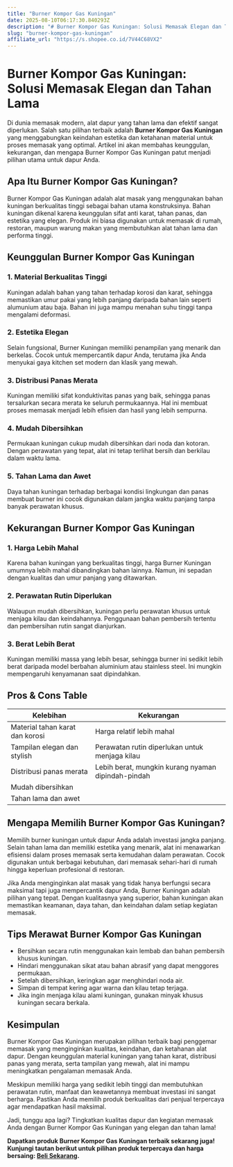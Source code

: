 ```yaml
---
title: "Burner Kompor Gas Kuningan"
date: 2025-08-10T06:17:30.840293Z
description: "# Burner Kompor Gas Kuningan: Solusi Memasak Elegan dan Tahan Lama..."
slug: "burner-kompor-gas-kuningan"
affiliate_url: "https://s.shopee.co.id/7V44C68VX2"
---
```

# Burner Kompor Gas Kuningan: Solusi Memasak Elegan dan Tahan Lama

Di dunia memasak modern, alat dapur yang tahan lama dan efektif sangat diperlukan. Salah satu pilihan terbaik adalah **Burner Kompor Gas Kuningan** yang menggabungkan keindahan estetika dan ketahanan material untuk proses memasak yang optimal. Artikel ini akan membahas keunggulan, kekurangan, dan mengapa Burner Kompor Gas Kuningan patut menjadi pilihan utama untuk dapur Anda.

## Apa Itu Burner Kompor Gas Kuningan?

Burner Kompor Gas Kuningan adalah alat masak yang menggunakan bahan kuningan berkualitas tinggi sebagai bahan utama konstruksinya. Bahan kuningan dikenal karena keunggulan sifat anti karat, tahan panas, dan estetika yang elegan. Produk ini biasa digunakan untuk memasak di rumah, restoran, maupun warung makan yang membutuhkan alat tahan lama dan performa tinggi.

## Keunggulan Burner Kompor Gas Kuningan

### 1. Material Berkualitas Tinggi
Kuningan adalah bahan yang tahan terhadap korosi dan karat, sehingga memastikan umur pakai yang lebih panjang daripada bahan lain seperti alumunium atau baja. Bahan ini juga mampu menahan suhu tinggi tanpa mengalami deformasi.

### 2. Estetika Elegan
Selain fungsional, Burner Kuningan memiliki penampilan yang menarik dan berkelas. Cocok untuk mempercantik dapur Anda, terutama jika Anda menyukai gaya kitchen set modern dan klasik yang mewah.

### 3. Distribusi Panas Merata
Kuningan memiliki sifat konduktivitas panas yang baik, sehingga panas tersalurkan secara merata ke seluruh permukaannya. Hal ini membuat proses memasak menjadi lebih efisien dan hasil yang lebih sempurna.

### 4. Mudah Dibersihkan
Permukaan kuningan cukup mudah dibersihkan dari noda dan kotoran. Dengan perawatan yang tepat, alat ini tetap terlihat bersih dan berkilau dalam waktu lama.

### 5. Tahan Lama dan Awet
Daya tahan kuningan terhadap berbagai kondisi lingkungan dan panas membuat burner ini cocok digunakan dalam jangka waktu panjang tanpa banyak perawatan khusus.

## Kekurangan Burner Kompor Gas Kuningan

### 1. Harga Lebih Mahal
Karena bahan kuningan yang berkualitas tinggi, harga Burner Kuningan umumnya lebih mahal dibandingkan bahan lainnya. Namun, ini sepadan dengan kualitas dan umur panjang yang ditawarkan.

### 2. Perawatan Rutin Diperlukan
Walaupun mudah dibersihkan, kuningan perlu perawatan khusus untuk menjaga kilau dan keindahannya. Penggunaan bahan pembersih tertentu dan pembersihan rutin sangat dianjurkan.

### 3. Berat Lebih Berat
Kuningan memiliki massa yang lebih besar, sehingga burner ini sedikit lebih berat daripada model berbahan aluminium atau stainless steel. Ini mungkin mempengaruhi kenyamanan saat dipindahkan.

## Pros & Cons Table

| Kelebihan                                   | Kekurangan                                     |
|----------------------------------------------|------------------------------------------------|
| Material tahan karat dan korosi             | Harga relatif lebih mahal                     |
| Tampilan elegan dan stylish                | Perawatan rutin diperlukan untuk menjaga kilau |
| Distribusi panas merata                     | Lebih berat, mungkin kurang nyaman dipindah-pindah |
| Mudah dibersihkan                            |                                                 |
| Tahan lama dan awet                         |                                                 |

## Mengapa Memilih Burner Kompor Gas Kuningan?

Memilih burner kuningan untuk dapur Anda adalah investasi jangka panjang. Selain tahan lama dan memiliki estetika yang menarik, alat ini menawarkan efisiensi dalam proses memasak serta kemudahan dalam perawatan. Cocok digunakan untuk berbagai kebutuhan, dari memasak sehari-hari di rumah hingga keperluan profesional di restoran.

Jika Anda menginginkan alat masak yang tidak hanya berfungsi secara maksimal tapi juga mempercantik dapur Anda, Burner Kuningan adalah pilihan yang tepat. Dengan kualitasnya yang superior, bahan kuningan akan memastikan keamanan, daya tahan, dan keindahan dalam setiap kegiatan memasak.

## Tips Merawat Burner Kompor Gas Kuningan

- Bersihkan secara rutin menggunakan kain lembab dan bahan pembersih khusus kuningan.
- Hindari menggunakan sikat atau bahan abrasif yang dapat menggores permukaan.
- Setelah dibersihkan, keringkan agar menghindari noda air.
- Simpan di tempat kering agar warna dan kilau tetap terjaga.
- Jika ingin menjaga kilau alami kuningan, gunakan minyak khusus kuningan secara berkala.

## Kesimpulan

Burner Kompor Gas Kuningan merupakan pilihan terbaik bagi penggemar memasak yang menginginkan kualitas, keindahan, dan ketahanan alat dapur. Dengan keunggulan material kuningan yang tahan karat, distribusi panas yang merata, serta tampilan yang mewah, alat ini mampu meningkatkan pengalaman memasak Anda.

Meskipun memiliki harga yang sedikit lebih tinggi dan membutuhkan perawatan rutin, manfaat dan keawetannya membuat investasi ini sangat berharga. Pastikan Anda memilih produk berkualitas dari penjual terpercaya agar mendapatkan hasil maksimal.

Jadi, tunggu apa lagi? Tingkatkan kualitas dapur dan kegiatan memasak Anda dengan Burner Kompor Gas Kuningan yang elegan dan tahan lama!

**Dapatkan produk Burner Kompor Gas Kuningan terbaik sekarang juga! Kunjungi tautan berikut untuk pilihan produk terpercaya dan harga bersaing: [Beli Sekarang](https://s.shopee.co.id/7V44C68VX2).**